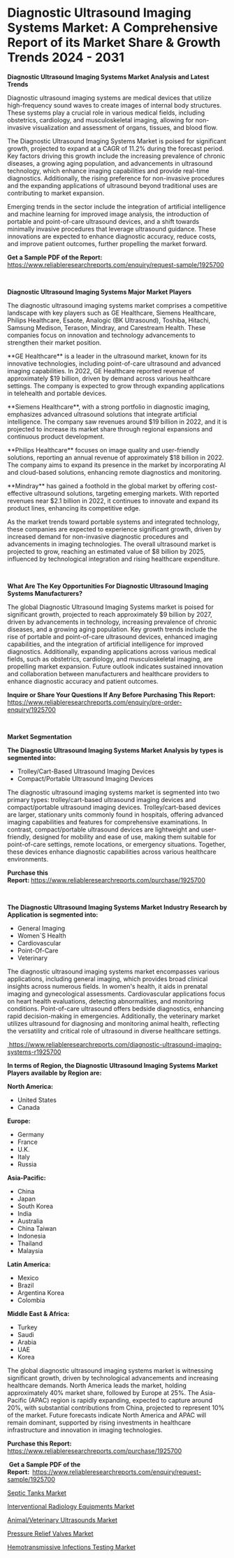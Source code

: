 <p><h1>Diagnostic Ultrasound Imaging Systems Market: A Comprehensive Report of its Market Share & Growth Trends 2024 - 2031</h1></p><p><strong>Diagnostic Ultrasound Imaging Systems Market Analysis and Latest Trends</strong></p>
<p><p>Diagnostic ultrasound imaging systems are medical devices that utilize high-frequency sound waves to create images of internal body structures. These systems play a crucial role in various medical fields, including obstetrics, cardiology, and musculoskeletal imaging, allowing for non-invasive visualization and assessment of organs, tissues, and blood flow.</p><p>The Diagnostic Ultrasound Imaging Systems Market is poised for significant growth, projected to expand at a CAGR of 11.2% during the forecast period. Key factors driving this growth include the increasing prevalence of chronic diseases, a growing aging population, and advancements in ultrasound technology, which enhance imaging capabilities and provide real-time diagnostics. Additionally, the rising preference for non-invasive procedures and the expanding applications of ultrasound beyond traditional uses are contributing to market expansion.</p><p>Emerging trends in the sector include the integration of artificial intelligence and machine learning for improved image analysis, the introduction of portable and point-of-care ultrasound devices, and a shift towards minimally invasive procedures that leverage ultrasound guidance. These innovations are expected to enhance diagnostic accuracy, reduce costs, and improve patient outcomes, further propelling the market forward.</p></p>
<p><strong>Get a Sample PDF of the Report:&nbsp;</strong> <a href="https://www.reliableresearchreports.com/enquiry/request-sample/1925700?utm_campaign=37&utm_medium=2&utm_source=Github&utm_content=ia&utm_term=24102024&utm_id=diagnostic-ultrasound-imaging-systems">https://www.reliableresearchreports.com/enquiry/request-sample/1925700</a></p>
<p>&nbsp;</p>
<p><strong>Diagnostic Ultrasound Imaging Systems Major Market Players</strong></p>
<p><p>The diagnostic ultrasound imaging systems market comprises a competitive landscape with key players such as GE Healthcare, Siemens Healthcare, Philips Healthcare, Esaote, Analogic (BK Ultrasound), Toshiba, Hitachi, Samsung Medison, Terason, Mindray, and Carestream Health. These companies focus on innovation and technology advancements to strengthen their market position.</p><p>**GE Healthcare** is a leader in the ultrasound market, known for its innovative technologies, including point-of-care ultrasound and advanced imaging capabilities. In 2022, GE Healthcare reported revenue of approximately $19 billion, driven by demand across various healthcare settings. The company is expected to grow through expanding applications in telehealth and portable devices.</p><p>**Siemens Healthcare**, with a strong portfolio in diagnostic imaging, emphasizes advanced ultrasound solutions that integrate artificial intelligence. The company saw revenues around $19 billion in 2022, and it is projected to increase its market share through regional expansions and continuous product development.</p><p>**Philips Healthcare** focuses on image quality and user-friendly solutions, reporting an annual revenue of approximately $18 billion in 2022. The company aims to expand its presence in the market by incorporating AI and cloud-based solutions, enhancing remote diagnostics and monitoring.</p><p>**Mindray** has gained a foothold in the global market by offering cost-effective ultrasound solutions, targeting emerging markets. With reported revenues near $2.1 billion in 2022, it continues to innovate and expand its product lines, enhancing its competitive edge.</p><p>As the market trends toward portable systems and integrated technology, these companies are expected to experience significant growth, driven by increased demand for non-invasive diagnostic procedures and advancements in imaging technologies. The overall ultrasound market is projected to grow, reaching an estimated value of $8 billion by 2025, influenced by technological integration and rising healthcare expenditure.</p></p>
<p>&nbsp;</p>
<p><strong>What Are The Key Opportunities For Diagnostic Ultrasound Imaging Systems Manufacturers?</strong></p>
<p><p>The global Diagnostic Ultrasound Imaging Systems market is poised for significant growth, projected to reach approximately $9 billion by 2027, driven by advancements in technology, increasing prevalence of chronic diseases, and a growing aging population. Key growth trends include the rise of portable and point-of-care ultrasound devices, enhanced imaging capabilities, and the integration of artificial intelligence for improved diagnostics. Additionally, expanding applications across various medical fields, such as obstetrics, cardiology, and musculoskeletal imaging, are propelling market expansion. Future outlook indicates sustained innovation and collaboration between manufacturers and healthcare providers to enhance diagnostic accuracy and patient outcomes.</p></p>
<p><strong>Inquire or Share Your Questions If Any Before Purchasing This Report:</strong> <a href="https://www.reliableresearchreports.com/enquiry/pre-order-enquiry/1925700?utm_campaign=37&utm_medium=2&utm_source=Github&utm_content=ia&utm_term=24102024&utm_id=diagnostic-ultrasound-imaging-systems">https://www.reliableresearchreports.com/enquiry/pre-order-enquiry/1925700</a></p>
<p>&nbsp;</p>
<p><strong>Market Segmentation</strong></p>
<p><strong>The Diagnostic Ultrasound Imaging Systems Market Analysis by types is segmented into:</strong></p>
<p><ul><li>Trolley/Cart-Based Ultrasound Imaging Devices</li><li>Compact/Portable Ultrasound Imaging Devices</li></ul></p>
<p><p>The diagnostic ultrasound imaging systems market is segmented into two primary types: trolley/cart-based ultrasound imaging devices and compact/portable ultrasound imaging devices. Trolley/cart-based devices are larger, stationary units commonly found in hospitals, offering advanced imaging capabilities and features for comprehensive examinations. In contrast, compact/portable ultrasound devices are lightweight and user-friendly, designed for mobility and ease of use, making them suitable for point-of-care settings, remote locations, or emergency situations. Together, these devices enhance diagnostic capabilities across various healthcare environments.</p></p>
<p><strong>Purchase this Report:&nbsp;</strong><a href="https://www.reliableresearchreports.com/purchase/1925700?utm_campaign=37&utm_medium=2&utm_source=Github&utm_content=ia&utm_term=24102024&utm_id=diagnostic-ultrasound-imaging-systems">https://www.reliableresearchreports.com/purchase/1925700</a></p>
<p>&nbsp;</p>
<p><strong>The Diagnostic Ultrasound Imaging Systems Market Industry Research by Application is segmented into:</strong></p>
<p><ul><li>General Imaging</li><li>Women`S Health</li><li>Cardiovascular</li><li>Point-Of-Care</li><li>Veterinary</li></ul></p>
<p><p>The diagnostic ultrasound imaging systems market encompasses various applications, including general imaging, which provides broad clinical insights across numerous fields. In women's health, it aids in prenatal imaging and gynecological assessments. Cardiovascular applications focus on heart health evaluations, detecting abnormalities, and monitoring conditions. Point-of-care ultrasound offers bedside diagnostics, enhancing rapid decision-making in emergencies. Additionally, the veterinary market utilizes ultrasound for diagnosing and monitoring animal health, reflecting the versatility and critical role of ultrasound in diverse healthcare settings.</p></p>
<p><a href="https://www.reliableresearchreports.com/diagnostic-ultrasound-imaging-systems-r1925700?utm_campaign=37&utm_medium=2&utm_source=Github&utm_content=ia&utm_term=24102024&utm_id=diagnostic-ultrasound-imaging-systems">&nbsp;https://www.reliableresearchreports.com/diagnostic-ultrasound-imaging-systems-r1925700</a></p>
<p><strong>In terms of Region, the Diagnostic Ultrasound Imaging Systems Market Players available by Region are:</strong></p>
<p>
    <p> <strong> North America: </strong>
        <ul>
            <li>United States</li>
            <li>Canada</li>
        </ul>
        </p> 
    <p> <strong> Europe: </strong>
        <ul>
            <li>Germany</li>
            <li>France</li>
            <li>U.K.</li>
            <li>Italy</li>
            <li>Russia</li>
        </ul>
        </p> 
    <p> <strong> Asia-Pacific: </strong>
        <ul>
            <li>China</li>
            <li>Japan</li>
            <li>South Korea</li>
            <li>India</li>
            <li>Australia</li>
            <li>China Taiwan</li>
            <li>Indonesia</li>
            <li>Thailand</li>
            <li>Malaysia</li>
        </ul>
        </p> 
    <p> <strong> Latin America: </strong>
        <ul>
            <li>Mexico</li>
            <li>Brazil</li>
            <li>Argentina Korea</li>
            <li>Colombia</li>
        </ul>
        </p> 
    <p> <strong> Middle East & Africa: </strong>
        <ul>
            <li>Turkey</li>
            <li>Saudi</li>
            <li>Arabia</li>
            <li>UAE</li>
            <li>Korea</li>
        </ul>
    </p>
    </p>
<p><p>The global diagnostic ultrasound imaging systems market is witnessing significant growth, driven by technological advancements and increasing healthcare demands. North America leads the market, holding approximately 40% market share, followed by Europe at 25%. The Asia-Pacific (APAC) region is rapidly expanding, expected to capture around 20%, with substantial contributions from China, projected to represent 10% of the market. Future forecasts indicate North America and APAC will remain dominant, supported by rising investments in healthcare infrastructure and innovation in imaging technologies.</p></p>
<p><strong>Purchase this Report: </strong><a href="https://www.reliableresearchreports.com/purchase/1925700?utm_campaign=37&utm_medium=2&utm_source=Github&utm_content=ia&utm_term=24102024&utm_id=diagnostic-ultrasound-imaging-systems">https://www.reliableresearchreports.com/purchase/1925700</a></p>
<p>&nbsp;<strong>Get a Sample PDF of the Report:&nbsp;&nbsp;</strong><a href="https://www.reliableresearchreports.com/enquiry/request-sample/1925700?utm_campaign=37&utm_medium=2&utm_source=Github&utm_content=ia&utm_term=24102024&utm_id=diagnostic-ultrasound-imaging-systems">https://www.reliableresearchreports.com/enquiry/request-sample/1925700</a></p>
<p><strong></strong></p>
<p><p><a href="https://issuu.com/reportprime-2/docs/septic-tanks-market-size-2030.pptx_41a5b1d6acbfbb?utm_campaign=37&utm_medium=2&utm_source=Github&utm_content=ia&utm_term=24102024&utm_id=diagnostic-ultrasound-imaging-systems">Septic Tanks Market</a></p><p><a href="https://github.com/jennyt6m/Market-Research-Report-List-1/blob/main/interventional-radiology-equipments-market.md?utm_campaign=37&utm_medium=2&utm_source=Github&utm_content=ia&utm_term=24102024&utm_id=diagnostic-ultrasound-imaging-systems">Interventional Radiology Equipments Market</a></p><p><a href="https://github.com/MegiMusaj575/Market-Research-Report-List-1/blob/main/animalveterinary-ultrasounds-market.md?utm_campaign=37&utm_medium=2&utm_source=Github&utm_content=ia&utm_term=24102024&utm_id=diagnostic-ultrasound-imaging-systems">Animal/Veterinary Ultrasounds Market</a></p><p><a href="https://issuu.com/reportprime-2/docs/pressure-relief-valves-market-size-_1c2641ae5810a6?utm_campaign=37&utm_medium=2&utm_source=Github&utm_content=ia&utm_term=24102024&utm_id=diagnostic-ultrasound-imaging-systems">Pressure Relief Valves Market</a></p><p><a href="https://www.linkedin.com/pulse/hemotransmissive-infections-testing-market-research-report-aiinc?utm_campaign=37&utm_medium=2&utm_source=Github&utm_content=ia&utm_term=24102024&utm_id=diagnostic-ultrasound-imaging-systems">Hemotransmissive Infections Testing Market</a></p></p>
